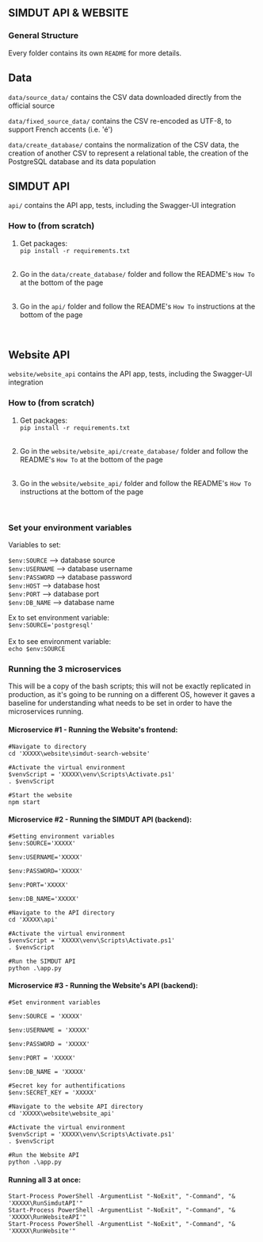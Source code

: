 ## SIMDUT API & WEBSITE

### General Structure
Every folder contains its own `README` for more details.

## Data

`data/source_data/` contains the CSV data downloaded directly from the official source

`data/fixed_source_data/` contains the CSV re-encoded as UTF-8, to support French accents (i.e. 'é')

`data/create_database/` contains the normalization of the CSV data, the creation of another CSV to represent a relational table, the creation of the PostgreSQL database and its data population

## SIMDUT API

`api/` contains the API app, tests, including the Swagger-UI integration

### How to (from scratch)
1. Get packages: <br>
`pip install -r requirements.txt`
<br></br>

2. Go in the `data/create_database/` folder and follow the README's `How To` at the bottom of the page
<br></br>

3. Go in the `api/` folder and follow the README's `How To` instructions at the bottom of the page
<br>

## Website API

`website/website_api` contains the API app, tests, including the Swagger-UI integration

### How to (from scratch)
1. Get packages: <br>
`pip install -r requirements.txt`
<br></br>

2. Go in the `website/website_api/create_database/` folder and follow the README's `How To` at the bottom of the page
<br></br>

3. Go in the `website/website_api/` folder and follow the README's `How To` instructions at the bottom of the page
<br>

### Set your environment variables
Variables to set:

`$env:SOURCE` --> database source <br>
`$env:USERNAME` --> database username <br>
`$env:PASSWORD` --> database password <br>
`$env:HOST` --> database host <br>
`$env:PORT` --> database port <br>
`$env:DB_NAME` --> database name <br>

Ex to set environment variable: <br>
`$env:SOURCE='postgresql'`
<br></br>
Ex to see environment variable: <br>
`echo $env:SOURCE`


### Running the 3 microservices

This will be a copy of the bash scripts; this will not be exactly replicated in production, as it's going to be running on a different OS, however it gaves a baseline for understanding what needs to be set in order to have the microservices running.

#### Microservice #1 - Running the Website's frontend:
```shell
#Navigate to directory
cd 'XXXXX\website\simdut-search-website'

#Activate the virtual environment
$venvScript = 'XXXXX\venv\Scripts\Activate.ps1'
. $venvScript

#Start the website
npm start
```

#### Microservice #2 - Running the SIMDUT API (backend):
```shell
#Setting environment variables
$env:SOURCE='XXXXX'

$env:USERNAME='XXXXX'

$env:PASSWORD='XXXXX'

$env:PORT='XXXXX'

$env:DB_NAME='XXXXX'

#Navigate to the API directory
cd 'XXXXX\api'

#Activate the virtual environment
$venvScript = 'XXXXX\venv\Scripts\Activate.ps1'
. $venvScript

#Run the SIMDUT API
python .\app.py
```

#### Microservice #3 - Running the Website's API (backend):
```shell
#Set environment variables 

$env:SOURCE = 'XXXXX'

$env:USERNAME = 'XXXXX'

$env:PASSWORD = 'XXXXX'

$env:PORT = 'XXXXX'

$env:DB_NAME = 'XXXXX'

#Secret key for authentifications
$env:SECRET_KEY = 'XXXXX'

#Navigate to the website API directory
cd 'XXXXX\website\website_api'

#Activate the virtual environment
$venvScript = 'XXXXX\venv\Scripts\Activate.ps1'
. $venvScript

#Run the Website API
python .\app.py
```

#### Running all 3 at once:
```shell
Start-Process PowerShell -ArgumentList "-NoExit", "-Command", "& 'XXXXX\RunSimdutAPI'"
Start-Process PowerShell -ArgumentList "-NoExit", "-Command", "& 'XXXXX\RunWebsiteAPI'"
Start-Process PowerShell -ArgumentList "-NoExit", "-Command", "& 'XXXXX\RunWebsite'"
```